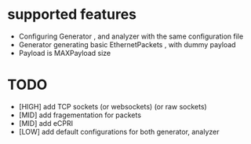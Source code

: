 # supported features

- Configuring Generator , and analyzer with the same configuration file
- Generator generating basic EthernetPackets , with dummy payload
- Payload is MAXPayload size

# TODO

- [HIGH] add TCP sockets (or websockets) (or raw sockets)
- [MID] add fragementation for packets
- [MID] add eCPRI
- [LOW] add default configurations for both generator, analyzer

